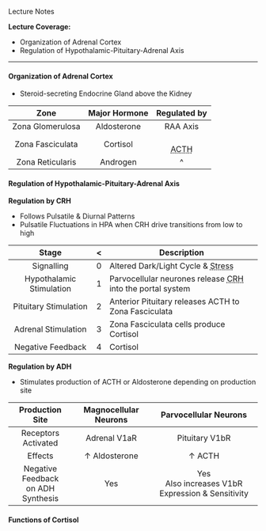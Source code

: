 Lecture Notes

**Lecture Coverage:**
- Organization of Adrenal Cortex
- Regulation of Hypothalamic-Pituitary-Adrenal Axis

---
#### **Organization of Adrenal Cortex**
- Steroid-secreting Endocrine Gland above the Kidney

|       Zone       | Major Hormone |                       Regulated by                        |
| :--------------: | :-----------: | :-------------------------------------------------------: |
| Zona Glomerulosa |  Aldosterone  |                         RAA Axis                          |
| Zona Fasciculata |   Cortisol    | <br><abbr Title="Adrenocorticotropic Hormone">ACTH</abbr> |
| Zona Reticularis |   Androgen    |                             ^                             |


#### **Regulation of Hypothalamic-Pituitary-Adrenal Axis**
**Regulation by CRH**
- Follows Pulsatile & Diurnal Patterns
- Pulsatile Fluctuations in HPA when CRH drive transitions from low to high

|          Stage           |  <  | Description                                                                                                    |
| :----------------------: | :-: | -------------------------------------------------------------------------------------------------------------- |
|        Signalling        |  0  | Altered Dark/Light Cycle & <abbr Title="Hypoglycemia / Trauma">Stress</abbr>                                   |
| Hypothalamic Stimulation |  1  | Parvocellular neurones release <abbr Title="Corticotropin-releasing Hormone">CRH</abbr> into the portal system |
|  Pituitary Stimulation   |  2  | Anterior Pituitary releases ACTH to Zona Fasciculata                                                           |
|   Adrenal Stimulation    |  3  | Zona Fasciculata cells produce Cortisol                                                                        |
|    Negative Feedback     |  4  | Cortisol                                                                                                       |

**Regulation by ADH**
- Stimulates production of ACTH or Aldosterone depending on production site

|            Production Site             | Magnocellular Neurons |                Parvocellular Neurons                |
| :------------------------------------: | :-------------------: | :-------------------------------------------------: |
|          Receptors Activated           |     Adrenal V1aR      |                   Pituitary V1bR                    |
|                Effects                 |     ↑ Aldosterone     |                       ↑ ACTH                        |
| Negative Feedback <br>on ADH Synthesis |          Yes          | Yes<br>Also increases V1bR Expression & Sensitivity |


#### **Functions of Cortisol**
